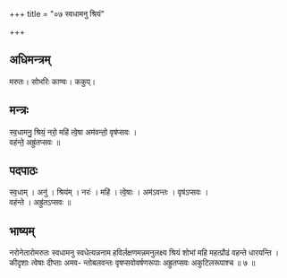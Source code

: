 +++
title = "०७ स्वधामनु श्रियं"

+++
## अधिमन्त्रम्
मरुतः। सोभरिः काण्वः। ककुप्।

## मन्त्रः
स्व॒धामनु॒ श्रियं॒ नरो॒ महि॑ त्वे॒षा अम॑वन्तो॒ वृष॑प्सवः ।  
वह॑न्ते॒ अह्रु॑तप्सवः ॥

## पदपाठः
स्व॒धाम् । अनु॑ । श्रिय॑म् । नरः॑ । महि॑ । त्वे॒षाः । अम॑ऽवन्तः । वृष॑ऽप्सवः ।  
वह॑न्ते । अह्रु॑तऽप्सवः ॥

## भाष्यम्
नरोनेतारोमरुतः स्वधामनु स्वधेत्यन्ननाम हविर्लक्षणमन्नमनुलक्ष्य श्रियं शोभां महि महत्प्रौढं वहन्ते धारयन्ति । कीदृशाः त्वेषाः दीप्ताः अमव- न्तोबलवन्तः वृषप्सवोवर्षणरूपाः अह्रुतप्सवः अकुटिलरूपाश्च ॥ ७ ॥